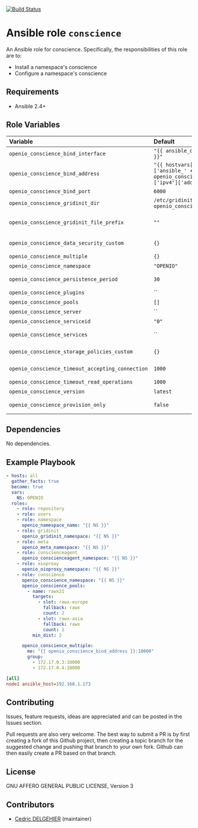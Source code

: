 [![Build Status](https://travis-ci.org/open-io/ansible-role-openio-conscience.svg?branch=master)](https://travis-ci.org/open-io/ansible-role-openio-conscience)
# Ansible role `conscience`

An Ansible role for conscience. Specifically, the responsibilities of this role are to:

- Install a namespace's conscience
- Configure a namespace's conscience

## Requirements

- Ansible 2.4+

## Role Variables


| Variable   | Default | Comments (type)  |
| :---       | :---    | :---             |
| `openio_conscience_bind_interface` | `"{{ ansible_default_ipv4.alias }}"` | Interface to use. |
| `openio_conscience_bind_address` | `"{{ hostvars[inventory_hostname]['ansible_' + openio_conscience_bind_interface]['ipv4']['address'] }}"` | Address IP to use |
| `openio_conscience_bind_port` | `6000` | Listening port |
| `openio_conscience_gridinit_dir` | `/etc/gridinit.d/{{ openio_conscience_namespace }}` | Path to copy the gridinit conf |
| `openio_conscience_gridinit_file_prefix` | `""` | Maybe set it to {{ openio_conscience_namespace }}- for old gridinit's style |
| `openio_conscience_data_security_custom` | `{}` | Dict of customized data security |
| `openio_conscience_multiple` | `{}` |  Dict of multiple consciences |
| `openio_conscience_namespace` | `"OPENIO"` | Namespace |
| `openio_conscience_persistence_period` | `30` | Time in second for score persistence |
| `openio_conscience_plugins` | `` | Conscience plugins |
| `openio_conscience_pools` | `[]` | Conscience pools |
| `openio_conscience_server` | `` | Conscience configuration |
| `openio_conscience_serviceid` | `"0"` | ID in gridinit |
| `openio_conscience_services` | `` | Dict of OpenIO services and its score formula |
| `openio_conscience_storage_policies_custom` | `{}` | Dict of customized storage policies |
| `openio_conscience_timeout_accepting_connection` | `1000` | Timeout for accepting connection |
| `openio_conscience_timeout_read_operations` | `1000` | Timeout for read connection |
| `openio_conscience_version` | `latest` | Install a specific version |
| `openio_conscience_provision_only` | `false` | Provision only, without restarting the services |

## Dependencies

No dependencies.

## Example Playbook

```yaml
- hosts: all
  gather_facts: true
  become: true
  vars:
    NS: OPENIO
  roles:
    - role: repository
    - role: users
    - role: namespace
      openio_namespace_name: "{{ NS }}"
    - role: gridinit
      openio_gridinit_namespace: "{{ NS }}"
    - role: meta
      openio_meta_namespace: "{{ NS }}"
    - role: conscienceagent
      openio_conscienceagent_namespace: "{{ NS }}"
    - role: oioproxy
      openio_oioproxy_namespace: "{{ NS }}"
    - role: conscience
      openio_conscience_namespace: "{{ NS }}"
      openio_conscience_pools:
        - name: rawx21
          targets:
            - slot: rawx-europe
              fallback: rawx
              count: 2
            - slot: rawx-asia
              fallback: rawx
              count: 1
          min_dist: 2

      openio_conscience_multiple:
        me: "{{ openio_conscience_bind_address }}:18000"
        group:
          - 172.17.0.3:18000
          - 172.17.0.4:18000

```


```ini
[all]
node1 ansible_host=192.168.1.173
```

## Contributing

Issues, feature requests, ideas are appreciated and can be posted in the Issues section.

Pull requests are also very welcome.
The best way to submit a PR is by first creating a fork of this Github project, then creating a topic branch for the suggested change and pushing that branch to your own fork.
Github can then easily create a PR based on that branch.

## License

GNU AFFERO GENERAL PUBLIC LICENSE, Version 3

## Contributors

- [Cedric DELGEHIER](https://github.com/cdelgehier) (maintainer)
